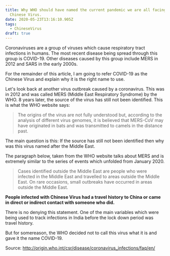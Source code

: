 ```yaml
---
title: Why WHO should have named the current pandemic we are all facing the
  Chinese Virus.
date: 2020-05-23T13:16:10.905Z
tags:
  - ChineseVirus
draft: true
---
```

Coronaviruses are a group of viruses which cause respiratory tract infections in humans. The most recent disease being spread through this group is COVID-19. Other diseases caused by this group include MERS in 2012 and SARS in the early 2000s.

For the remainder of this article, I am going to refer COVID-19 as the Chinese Virus and explain why it is the right name to use.

Let's look back at another virus outbreak caused by a coronavirus. This was in 2012 and was called MERS (Middle East Respiratory Syndrome) by the WHO. 8 years later, the source of the virus has still not been identified. This is what the WHO website says:

> The origins of the virus are not fully understood but, according to the analysis of different virus genomes, it is believed that MERS-CoV may have originated in bats and was transmitted to camels in the distance past.

The main question is this: If the source has still not been identified then why was this virus named after the Middle East.

The paragraph below, taken from the WHO website talks about MERS and is extremely similar to the series of events which unfolded from January 2020.

> Cases identified outside the Middle East are people who were infected in the Middle East and travelled to areas outside the Middle East. On rare occasions, small outbreaks have occurred in areas outside the Middle East.

**People infected with Chinese Virus had a travel history to China or came in direct or indirect contact with someone who did.**

There is no denying this statement. One of the main variables which were being used to track infections in India before the lock down period was travel history.

But for somereason, the WHO decided not to call this virus what it is and gave it the name COVID-19.

Source: http://origin.who.int/csr/disease/coronavirus_infections/faq/en/